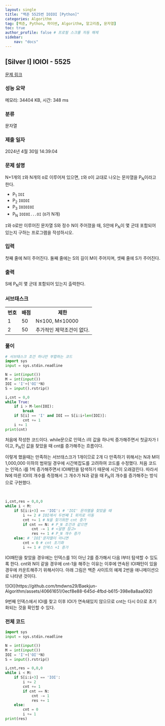 ```yaml
---
layout: single
title: "백준 5525번 IOIOI [Python]"
categories: Algorithm
tag: [백준, Python, 파이썬, Algorithm, 알고리즘, 문자열]
toc: true
author_profile: false # 프로필 스크롤 자동 해제
sidebar:
    nav: "docs"
---
```

## [Silver I] IOIOI - 5525 

[문제 링크](https://www.acmicpc.net/problem/5525) 

### 성능 요약

메모리: 34404 KB, 시간: 348 ms

### 분류

문자열

### 제출 일자

2024년 4월 30일 14:39:04

### 문제 설명

<p>N+1개의 <code>I</code>와 N개의 <code>O</code>로 이루어져 있으면, <code>I</code>와 <code>O</code>이 교대로 나오는 문자열을 P<sub>N</sub>이라고 한다.</p>

<ul>
	<li>P<sub>1</sub> <code>IOI</code></li>
	<li>P<sub>2</sub> <code>IOIOI</code></li>
	<li>P<sub>3</sub> <code>IOIOIOI</code></li>
	<li>P<sub>N</sub> <code>IOIOI...OI</code> (<code>O</code>가 N개)</li>
</ul>

<p><code>I</code>와 <code>O</code>로만 이루어진 문자열 S와 정수 N이 주어졌을 때, S안에 P<sub>N</sub>이 몇 군데 포함되어 있는지 구하는 프로그램을 작성하시오.</p>

### 입력 

 <p>첫째 줄에 N이 주어진다. 둘째 줄에는 S의 길이 M이 주어지며, 셋째 줄에 S가 주어진다.</p>

### 출력 

 <p>S에 P<sub>N</sub>이 몇 군데 포함되어 있는지 출력한다.</p>

### 서브태스크
 <table>
    <tr>
        <th>번호</th>
        <th>배점</th>
        <th>제한</th>
    </tr>
    <tr>
        <td>1</td>
        <td>50</td>
        <td>N≤100, M≤10000</td>
    </tr>
    <tr>
        <td>2</td>
        <td>50</td>
        <td>추가적인 제약조건이 없다.</td>
    </tr>
 </table>

### 풀이
~~~python
# 서브태스크 조건 하나만 부합하는 코드
import sys
input = sys.stdin.readline

N = int(input())
M = int(input())
IOI = 'I'+('OI'*N)
S = input().rstrip()

i,cnt = 0,0
while True:
    if i > M-len(IOI):
        break
    if S[i] == 'I' and IOI == S[i:i+len(IOI)]:
        cnt += 1
    i += 1
print(cnt)
~~~
<p>처음에 작성한 코드이다. while문으로 인덱스 i의 값을 하나씩 증가해주면서 첫글자가 I이고, P<sub>N</sub>인 값을 찾았을 때 cnt를 증가해주는 흐름이다.</p>
<p>이렇게 했을때는 만족하는 서브태스크가 1개이므로 2개 다 만족하기 위해서는 N과 M이 1,000,000 이하의 범위일 경우에 시간복잡도를 고려하여 코드를 수정했다. 처음 코드는 인덱스 i를 1씩 증가해주면서 IOI패턴을 탐색하기 때문에 시간이 오래걸린다. 따라서 N에 따른 IOI의 개수를 측정해서 그 개수가 N과 같을 때 P<sub>N</sub>의 개수를 증가해주는 방식으로 구현했다.</p><br>

~~~python
i,cnt,res = 0,0,0
while i < M:
    if S[i:i+3] == 'IOI': # 'IOI' 문자열을 찾았을 때
        i += 2 # IOI에서 두번째 I 위치로 이동
        cnt += 1 # N을 찾기위한 cnt 증가
        if cnt == N: # P_N 조건과 같으면
            cnt -= 1 # <설명 참고>
            res += 1 # P_N 개수 증가
    else: # 'IOI'문자열이 아니면
        cnt = 0 # cnt 초기화
        i += 1 # 인덱스 +1 증가
~~~
<p>IOI패턴을 찾았을 경우에는 인덱스를 1이 아닌 2를 증가해서 다음 I부터 탐색할 수 있도록 한다. cnt와 N이 같을 경우에 cnt-1을 해주는 이유는 이후에 연속된 IOI패턴이 있을 경우에 카운트해주기 위해서이다. 아래 그림은 백준 사이트의 예제 2번을 애니메이션으로 나타낸 것이다.</p>
![IOI](https://github.com/tmdwns29/Baekjun-Algorithm/assets/40661651/0ecf8e88-645d-4fbd-b615-398e8a8aa092)
<p>9번째 인덱스에서 IOI를 찾고 이후 IOI가 연속돼있지 않으므로 cnt는 다시 0으로 초기화되는 것을 확인할 수 있다.</p>

### 전체 코드
~~~python
import sys
input = sys.stdin.readline

N = int(input())
M = int(input())
IOI = 'I'+('OI'*N)
S = input().rstrip()

i,cnt,res = 0,0,0
while i < M:
    if S[i:i+3] == 'IOI':
        i += 2
        cnt += 1
        if cnt == N:
            cnt -= 1
            res += 1
    else:
        cnt = 0
        i += 1
print(res)
~~~